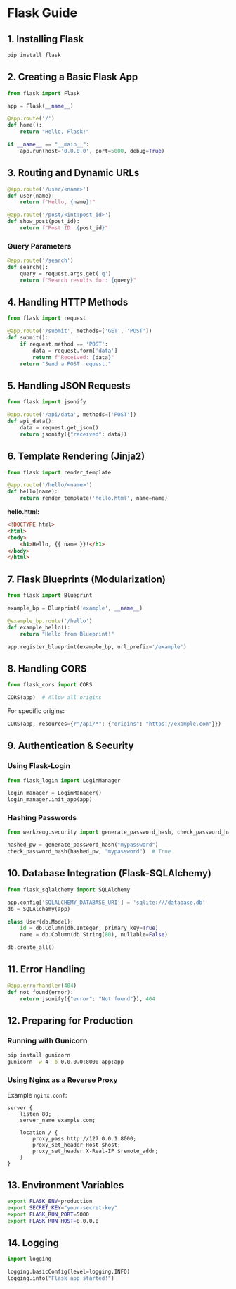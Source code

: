 # Flask Guide

## 1. Installing Flask

```sh
pip install flask
```

## 2. Creating a Basic Flask App

```python
from flask import Flask

app = Flask(__name__)

@app.route('/')
def home():
    return "Hello, Flask!"

if __name__ == "__main__":
    app.run(host='0.0.0.0', port=5000, debug=True)
```

## 3. Routing and Dynamic URLs

```python
@app.route('/user/<name>')
def user(name):
    return f"Hello, {name}!"

@app.route('/post/<int:post_id>')
def show_post(post_id):
    return f"Post ID: {post_id}"
```

### Query Parameters

```python
@app.route('/search')
def search():
    query = request.args.get('q')
    return f"Search results for: {query}"
```

## 4. Handling HTTP Methods

```python
from flask import request

@app.route('/submit', methods=['GET', 'POST'])
def submit():
    if request.method == 'POST':
        data = request.form['data']
        return f"Received: {data}"
    return "Send a POST request."
```

## 5. Handling JSON Requests

```python
from flask import jsonify

@app.route('/api/data', methods=['POST'])
def api_data():
    data = request.get_json()
    return jsonify({"received": data})
```

## 6. Template Rendering (Jinja2)

```python
from flask import render_template

@app.route('/hello/<name>')
def hello(name):
    return render_template('hello.html', name=name)
```

**hello.html:**
```html
<!DOCTYPE html>
<html>
<body>
    <h1>Hello, {{ name }}!</h1>
</body>
</html>
```

## 7. Flask Blueprints (Modularization)

```python
from flask import Blueprint

example_bp = Blueprint('example', __name__)

@example_bp.route('/hello')
def example_hello():
    return "Hello from Blueprint!"

app.register_blueprint(example_bp, url_prefix='/example')
```

## 8. Handling CORS

```python
from flask_cors import CORS

CORS(app)  # Allow all origins
```

For specific origins:
```python
CORS(app, resources={r"/api/*": {"origins": "https://example.com"}})
```

## 9. Authentication & Security

### Using Flask-Login
```python
from flask_login import LoginManager

login_manager = LoginManager()
login_manager.init_app(app)
```

### Hashing Passwords
```python
from werkzeug.security import generate_password_hash, check_password_hash

hashed_pw = generate_password_hash("mypassword")
check_password_hash(hashed_pw, "mypassword")  # True
```

## 10. Database Integration (Flask-SQLAlchemy)

```python
from flask_sqlalchemy import SQLAlchemy

app.config['SQLALCHEMY_DATABASE_URI'] = 'sqlite:///database.db'
db = SQLAlchemy(app)

class User(db.Model):
    id = db.Column(db.Integer, primary_key=True)
    name = db.Column(db.String(80), nullable=False)

db.create_all()
```

## 11. Error Handling

```python
@app.errorhandler(404)
def not_found(error):
    return jsonify({"error": "Not found"}), 404
```

## 12. Preparing for Production

### Running with Gunicorn
```sh
pip install gunicorn
gunicorn -w 4 -b 0.0.0.0:8000 app:app
```

### Using Nginx as a Reverse Proxy
Example `nginx.conf`:
```nginx
server {
    listen 80;
    server_name example.com;

    location / {
        proxy_pass http://127.0.0.1:8000;
        proxy_set_header Host $host;
        proxy_set_header X-Real-IP $remote_addr;
    }
}
```

## 13. Environment Variables

```sh
export FLASK_ENV=production
export SECRET_KEY="your-secret-key"
export FLASK_RUN_PORT=5000
export FLASK_RUN_HOST=0.0.0.0
```

## 14. Logging

```python
import logging

logging.basicConfig(level=logging.INFO)
logging.info("Flask app started!")
```
